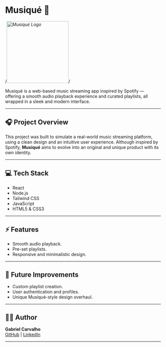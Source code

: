 # Musiqué 🎵

/*<img src="musique.png" alt="Musiqué Logo" width="200"/>*/

Musiqué is a web-based music streaming app inspired by Spotify — offering a smooth audio playback experience and curated playlists, all wrapped in a sleek and modern interface.

---

## 🎧 Project Overview

This project was built to simulate a real-world music streaming platform, using a clean design and an intuitive user experience. Although inspired by Spotify, **Musiqué** aims to evolve into an original and unique product with its own identity.

---

## 💻 Tech Stack

- React  
- Node.js  
- Tailwind CSS  
- JavaScript  
- HTML5 & CSS3  

---

## ⚡ Features

- Smooth audio playback.
- Pre-set playlists.
- Responsive and minimalistic design.

---

## 🚧 Future Improvements

- Custom playlist creation.
- User authentication and profiles.
- Unique Musiqué-style design overhaul.

---

## 👨‍💻 Author

**Gabriel Carvalho**  
[GitHub](https://github.com/cttbiel) | [LinkedIn](https://www.linkedin.com/in/cttbiel)

---

